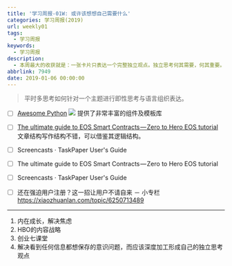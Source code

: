 ```yaml
---
title: '学习周报-01W: 或许该想想自己需要什么'
categories: 学习周报(2019)
url: weekly01
tags:
  - 学习周报
keywords:
  - 学习周报
description:
  - 本周最大的收获就是：一张卡片只表达一个完整独立观点。独立思考何其需要，何其重要。HackDApp愿与你分享！
abbrlink: 7949
date: 2019-01-06 00:00:00
---
```


> 平时多思考如何针对一个主题进行即性思考与语言组织表达。
>

- [ ] [Awesome Python](https://awesome-python.com/)
  ![](http://cdn.hackdapp.com/2019-03-31-225959.jpg)
  提供了非常丰富的组件及模板库
- [ ] [The ultimate guide to EOS Smart Contracts — Zero to Hero EOS tutorial](https://cryptodigestnews.com/the-ultimate-guide-to-eos-smart-contracts-zero-to-hero-eos-tutorial-9ab608a9fa8d)
  文章结构写作结构不错，可以借鉴其逻辑结构。
- [ ] Screencasts · TaskPaper User's Guide
- [ ] The ultimate guide to EOS Smart Contracts — Zero to Hero EOS tutorial
- [ ] Screencasts · TaskPaper User's Guide
- [ ] 还在强迫用户注册？这一招让用户不请自来 － 小专栏
  https://xiaozhuanlan.com/topic/6250713489


---

1. 内在成长，解决焦虑
2. HBO的内容战略
3. 创业七课堂
4. 解决看到任何信息都想保存的意识问题，而应该深度加工形成自己的独立思考观点
